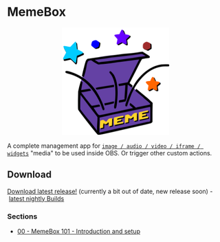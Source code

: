 # MemeBox

<p align="center">
    <img 
        src="https://raw.githubusercontent.com/negue/meme-box/develop/assets/memebox-optimized.svg" 
        width="250" alt="MemeBox logo" title="MemeBox logo"/>
</p>

A complete management app for [`image / audio / video / iframe / widgets`](https://github.com/negue/meme-box/blob/develop/tutorials/type_overview.md) "media" to be used inside OBS. Or trigger other custom actions.

## Download

[Download latest release!](https://github.com/negue/meme-box/releases) (currently a bit out of date, new release soon) - [latest nightly Builds](https://github.com/negue/meme-box-nightly/releases)

### Sections

* [00 - MemeBox 101 - Introduction and setup](./00/README.md)